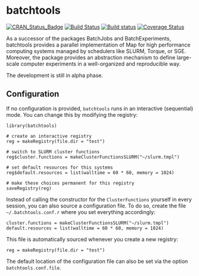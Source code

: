 # batchtools

[![CRAN_Status_Badge](http://www.r-pkg.org/badges/version/batchtools)](http://cran.r-project.org/package=batchtools)
[![Build Status](https://travis-ci.org/mllg/batchtools.svg)](https://travis-ci.org/mllg/batchtools)
[![Build status](https://ci.appveyor.com/api/projects/status/ypp14tiiqfhnv92k?svg=true)](https://ci.appveyor.com/project/mllg/batchtools/branch/master)
[![Coverage Status](https://img.shields.io/coveralls/mllg/batchtools.svg)](https://coveralls.io/r/mllg/batchtools?branch=master)

As a successor of the packages BatchJobs and BatchExperiments, batchtools provides a parallel implementation of Map for high performance computing systems managed by schedulers like SLURM, Torque, or SGE.
Moreover, the package provides an abstraction mechanism to define large-scale computer experiments in a well-organized and reproducible way.

The development is still in alpha phase.

## Configuration

If no configuration is provided, `batchtools` runs in an interactive (sequential) mode.
You can change this by modifying the registry:
```{r}
library(batchtools)

# create an interactive registry
reg = makeRegistry(file.dir = "test")

# switch to SLURM cluster functions
reg$cluster.functions = makeClusterFunctionsSLURM("~/slurm.tmpl")

# set default resources for this systems
reg$default.resources = list(walltime = 60 * 60, memory = 1024)

# make these choices permanent for this registry
saveRegistry(reg)
```
Instead of calling the constructor for the `ClusterFunctions` yourself in every session, you can also source a configuration file.
To do so, create the file `~/.batchtools.conf.r` where you set everything accordingly:
```{r}
cluster.functions = makeClusterFunctionsSLURM("~/slurm.tmpl")
default.resources = list(walltime = 60 * 60, memory = 1024)
```
This file is automatically sourced whenever you create a new registry:
```{r}
reg = makeRegistry(file.dir = "test")
```
The default location of the configuration file can also be set via the option `batchtools.conf.file`.
